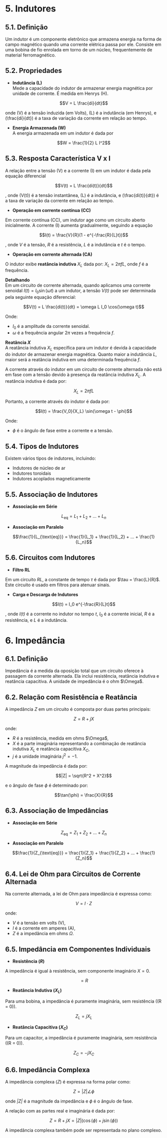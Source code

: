 # 5. Indutores

## 5.1. Definição
Um indutor é um componente eletrônico que armazena energia na forma de campo magnético quando uma corrente elétrica passa por ele. Consiste em uma bobina de fio enrolada em torno de um núcleo, frequentemente de material ferromagnético.

## 5.2. Propriedades
- **Indutância (L)**  
Mede a capacidade do indutor de armazenar energia magnética por unidade de corrente. É medida em Henrys (H).

$$V = L \frac{di}{dt}$$

onde \(V\) é a tensão induzida (em Volts), \(L\) é a indutância (em Henrys), e \(\frac{di}{dt}\) é a taxa de variação da corrente em relação ao tempo.

- **Energia Armazenada (W)**  
A energia armazenada em um indutor é dada por

$$W = \frac{1}{2} L I^2$$

## 5.3. Resposta Característica V x I
A relação entre a tensão \(V\) e a corrente \(I\) em um indutor é dada pela equação diferencial

$$V(t) = L \frac{di(t)}{dt}$$

, onde \(V(t)\) é a tensão instantânea, \(L\) é a indutância, e \(\frac{di(t)}{dt}\) é a taxa de variação da corrente em relação ao tempo.

- **Operação em corrente contínua (CC)**

Em corrente contínua (CC), um indutor age como um circuito aberto inicialmente. A corrente \(I\) aumenta gradualmente, seguindo a equação

$$I(t) = \frac{V}{R}(1 - e^{-\frac{R}{L}t})$$

, onde *V* é a tensão, *R* é a resistência, *L* é a indutância e *t* é o tempo.

- **Operação em corrente alternada (CA)**

O indutor exibe **reatância indutiva** $X_L$ dada por: $X_L = 2 \pi f L$, onde *f* é a frequência.

**Detalhando**  
Em um circuito de corrente alternada, quando aplicamos uma corrente senoidal $I(t) = I_0 \sin(\omega t)$ a um indutor, a tensão *V(t)* pode ser determinada pela seguinte equação diferencial:

$$V(t) = L \frac{di(t)}{dt} = \omega L I_0 \cos(\omega t)$$

Onde:
- $I_0$ é a amplitude da corrente senoidal.
- $\omega$ é a frequência angular $2\pi$ vezes a frequência *f*.

**Reatância *X***  
A reatância indutiva $X_L$ específica para um indutor é devida à capacidade do indutor de armazenar energia magnética. Quanto maior a indutância *L*, maior será a reatância indutiva em uma determinada frequência *f*.

A corrente através do indutor em um circuito de corrente alternada não está em fase com a tensão devido à presença da reatância indutiva $X_L$. A reatância indutiva é dada por:

$$X_L = 2\pi f L$$

Portanto, a corrente através do indutor é dada por:

$$I(t) = \frac{V_0}{X_L} \sin(\omega t - \phi)$$

Onde:
- $\phi$ é o ângulo de fase entre a corrente e a tensão.

## 5.4. Tipos de Indutores
Existem vários tipos de indutores, incluindo:
- Indutores de núcleo de ar
- Indutores toroidais
- Indutores acoplados magneticamente

## 5.5. Associação de Indutores
- **Associação em Série**

$$L_{\text{eq}} = L_1 + L_2 + ... + L_n$$

- **Associação em Paralelo**

$$\frac{1}{L_{\text{eq}}} = \frac{1}{L_1} + \frac{1}{L_2} + ... + \frac{1}{L_n}$$

## 5.6. Circuitos com Indutores
- **Filtro RL**

Em um circuito *RL*, a constante de tempo $\tau$ é dada por $\tau = \frac{L}{R}$. Este circuito é usado em filtros para atenuar sinais.

- **Carga e Descarga de Indutores**

$$I(t) = I_0 e^{-\frac{R}{L}t}$$

, onde *I(t)* é a corrente no indutor no tempo *t*, $I_0$ é a corrente inicial, *R* é a resistência, e *L* é a indutância.

# 6. Impedância

## 6.1. Definição
Impedância é a medida da oposição total que um circuito oferece à passagem da corrente alternada. Ela inclui resistência, reatância indutiva e reatância capacitiva. A unidade de impedância é o ohm $\Omega\$.

## 6.2. Relação com Resistência e Reatância
A impedância *Z* em um circuito é composta por duas partes principais:

$$Z = R + jX$$

onde:
- *R* é a resistência, medida em ohms $\Omega\$,
- *X* é a parte imaginária representando a combinação de reatância indutiva $X_L$ e reatância capacitiva $X_C$,
- *j* é a unidade imaginária $j^2 = -1$.

A magnitude da impedância é dada por:

$$|Z| = \sqrt{R^2 + X^2}$$

e o ângulo de fase $\phi$ é determinado por:

$$\tan(\phi) = \frac{X}{R}$$

## 6.3. Associação de Impedâncias
- **Associação em Série**

$$Z_{\text{eq}} = Z_1 + Z_2 + ... + Z_n$$

- **Associação em Paralelo**

$$\frac{1}{Z_{\text{eq}}} = \frac{1}{Z_1} + \frac{1}{Z_2} + ... + \frac{1}{Z_n}$$

## 6.4. Lei de Ohm para Circuitos de Corrente Alternada
Na corrente alternada, a lei de Ohm para impedância é expressa como:

$$V = I \cdot Z$$

onde:
- *V* é a tensão em volts (V),
- *I* é a corrente em amperes (A),
- *Z* é a impedância em ohms $\Omega$.

## 6.5. Impedância em Componentes Individuais
- **Resistência (*R*)**

A impedância é igual à resistência, sem componente imaginário $X = 0$.

$$ = R$$

- **Reatância Indutiva ($X_L$)**

Para uma bobina, a impedância é puramente imaginária, sem resistência (\(R = 0\)).

$$Z_{L} = jX_{L}$$

- **Reatância Capacitiva ($X_C$)**

Para um capacitor, a impedância é puramente imaginária, sem resistência (\(R = 0\)).

$$Z_{C} = -jX_{C}$$

## 6.6. Impedância Complexa
A impedância complexa (*Z*) é expressa na forma polar como:

$$Z = |Z| \angle \phi$$

onde *|Z|* é a magnitude da impedância e $\phi$ é o ângulo de fase.

A relação com as partes real e imaginária é dada por:

$$Z = R + jX = |Z| (\cos(\phi) + j\sin(\phi))$$

A impedância complexa também pode ser representada no plano complexo.

